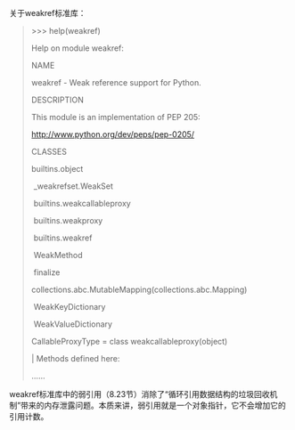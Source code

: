 关于weakref标准库：

> \>>> help(weakref)
>
> Help on module weakref:
>
>  
>
> NAME
>
>   weakref - Weak reference support for Python.
>
>  
>
> DESCRIPTION
>
>   This module is an implementation of PEP 205:
>
>  
>
>   http://www.python.org/dev/peps/pep-0205/
>
>  
>
> CLASSES
>
>   builtins.object
>
> ​    _weakrefset.WeakSet
>
> ​    builtins.weakcallableproxy
>
> ​    builtins.weakproxy
>
> ​    builtins.weakref
>
> ​      WeakMethod
>
> ​    finalize
>
>   collections.abc.MutableMapping(collections.abc.Mapping)
>
> ​    WeakKeyDictionary
>
> ​    WeakValueDictionary
>
>  
>
>   CallableProxyType = class weakcallableproxy(object)
>
>    | Methods defined here:
>
> ……

weakref标准库中的弱引用（8.23节）消除了“循环引用数据结构的垃圾回收机制”带来的内存泄露问题。本质来讲，弱引用就是一个对象指针，它不会增加它的引用计数。